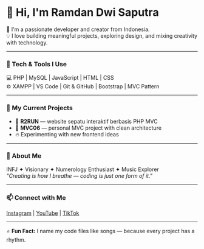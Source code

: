 # 👋 Hi, I'm Ramdan Dwi Saputra

🌱 I'm a passionate developer and creator from Indonesia.  
💡 I love building meaningful projects, exploring design, and mixing creativity with technology.

---

### 🧠 Tech & Tools I Use
💻 PHP | MySQL | JavaScript | HTML | CSS  
⚙️ XAMPP | VS Code | Git & GitHub | Bootstrap | MVC Pattern

---

### 🚀 My Current Projects
- 🩵 **R2RUN** — website sepatu interaktif berbasis PHP MVC  
- 🧩 **MVC06** — personal MVC project with clean architecture  
- 🔥 Experimenting with new frontend ideas

---

### 🌈 About Me
INFJ ✦ Visionary ✦ Numerology Enthusiast ✦ Music Explorer  
_"Creating is how I breathe — coding is just one form of it."_

---

### 📫 Connect with Me
[Instagram](https://instagram.com/ramdandsaputra) | [YouTube](https://youtube.com/@ramdandsaputra) | [TikTok](https://tiktok.com/@ramdandsaputra)

---

⭐ **Fun Fact:** I name my code files like songs — because every project has a rhythm.
